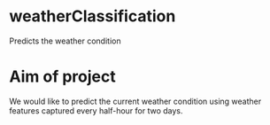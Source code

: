 # weatherClassification
Predicts the weather condition

# Aim of project
We would like to predict the current weather condition using weather features captured every half-hour for two days.
